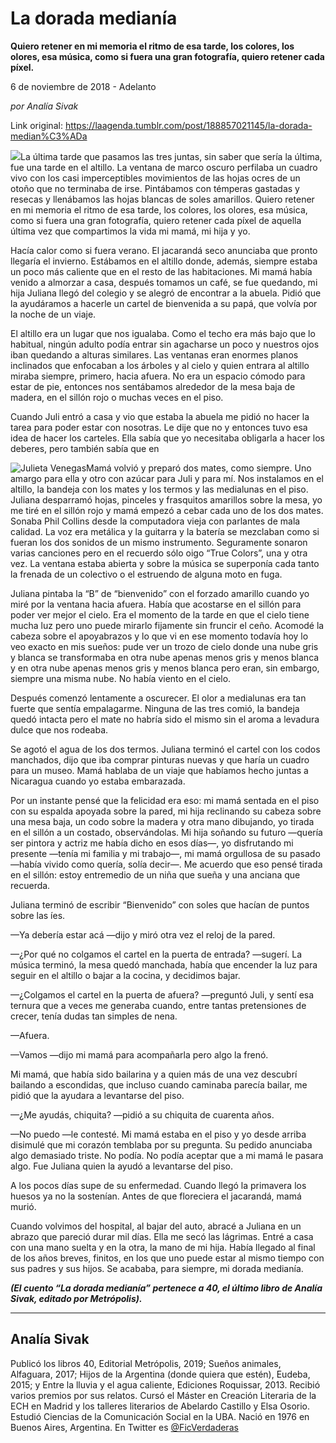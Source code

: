 # La dorada medianía

**Quiero retener en mi memoria el ritmo de esa tarde, los colores, los olores, esa música, como si fuera una gran fotografía, quiero retener cada píxel.**

6 de noviembre de 2018 - Adelanto

_por Analía Sivak_

Link original: https://laagenda.tumblr.com/post/188857021145/la-dorada-median%C3%ADa

![](https://64.media.tumblr.com/48880f180046a93c08be25eeb42803ae/f4d3b8604a5e275c-07/s500x750/5c5cf7121ad729e5d81bd1888578c4151b8faea8.png)La última tarde que pasamos las tres juntas, sin saber que sería la última, fue una tarde en el altillo. La ventana de marco oscuro perfilaba un cuadro vivo con los casi imperceptibles movimientos de las hojas ocres de un otoño que no terminaba de irse. Pintábamos con témperas gastadas y resecas y llenábamos las hojas blancas de soles amarillos. Quiero retener en mi memoria el ritmo de esa tarde, los colores, los olores, esa música, como si fuera una gran fotografía, quiero retener cada píxel de aquella última vez que compartimos la vida mi mamá, mi hija y yo.


Hacía calor como si fuera verano. El jacarandá seco anunciaba que pronto llegaría el invierno. Estábamos en el altillo donde, además, siempre estaba un poco más caliente que en el resto de las habitaciones. Mi mamá había venido a almorzar a casa, después tomamos un café, se fue quedando, mi hija Juliana llegó del colegio y se alegró de encontrar a la abuela. Pidió que la ayudáramos a hacerle un cartel de bienvenida a su papá, que volvía por la noche de un viaje. 


El altillo era un lugar que nos igualaba. Como el techo era más bajo que lo habitual, ningún adulto podía entrar sin agacharse un poco y nuestros ojos iban quedando a alturas similares. Las ventanas eran enormes planos inclinados que enfocaban a los árboles y al cielo y quien entrara al altillo miraba siempre, primero, hacia afuera. No era un espacio cómodo para estar de pie, entonces nos sentábamos alrededor de la mesa baja de madera, en el sillón rojo o muchas veces en el piso. 


Cuando Juli entró a casa y vio que estaba la abuela me pidió no hacer la tarea para poder estar con nosotras. Le dije que no y entonces tuvo esa idea de hacer los carteles. Ella sabía que yo necesitaba obligarla a hacer los deberes, pero también sabía que en 

![Julieta Venegas](https://64.media.tumblr.com/e3888a5a65e016c7669d62b176a27d4c/f4d3b8604a5e275c-b7/s250x400/22424021cfce5cd499b66fedf16be4f7dca878d4.jpg)Mamá volvió y preparó dos mates, como siempre. Uno amargo para ella y otro con azúcar para Juli y para mí. Nos instalamos en el altillo, la bandeja con los mates y los termos y las medialunas en el piso. Juliana desparramó hojas, pinceles y frasquitos amarillos sobre la mesa, yo me tiré en el sillón rojo y mamá empezó a cebar cada uno de los dos mates. Sonaba Phil Collins desde la computadora vieja con parlantes de mala calidad. La voz era metálica y la guitarra y la batería se mezclaban como si fueran los dos sonidos de un mismo instrumento. Seguramente sonaron varias canciones pero en el recuerdo sólo oigo “True Colors”, una y otra vez. La ventana estaba abierta y sobre la música se superponía cada tanto la frenada de un colectivo o el estruendo de alguna moto en fuga. 


Juliana pintaba la “B” de “bienvenido” con el forzado amarillo cuando yo miré por la ventana hacia afuera. Había que acostarse en el sillón para poder ver mejor el cielo. Era el momento de la tarde en que el cielo tiene mucha luz pero uno puede mirarlo fijamente sin fruncir el ceño. Acomodé la cabeza sobre el apoyabrazos y lo que vi en ese momento todavía hoy lo veo exacto en mis sueños: pude ver un trozo de cielo donde una nube gris y blanca se transformaba en otra nube apenas menos gris y menos blanca y en otra nube apenas menos gris y menos blanca pero eran, sin embargo, siempre una misma nube. No había viento en el cielo.


Después comenzó lentamente a oscurecer. El olor a medialunas era tan fuerte que sentía empalagarme. Ninguna de las tres comió, la bandeja quedó intacta pero el mate no habría sido el mismo sin el aroma a levadura dulce que nos rodeaba.


Se agotó el agua de los dos termos. Juliana terminó el cartel con los codos manchados, dijo que iba comprar pinturas nuevas y que haría un cuadro para un museo. Mamá hablaba de un viaje que habíamos hecho juntas a Nicaragua cuando yo estaba embarazada.


Por un instante pensé que la felicidad era eso: mi mamá sentada en el piso con su espalda apoyada sobre la pared, mi hija reclinando su cabeza sobre una mesa baja, un codo sobre la madera y otra mano dibujando, yo tirada en el sillón a un costado, observándolas. Mi hija soñando su futuro —quería ser pintora y actriz me había dicho en esos días—, yo disfrutando mi presente —tenía mi familia y mi trabajo—, mi mamá orgullosa de su pasado —había vivido como quería, solía decir—. Me acuerdo que eso pensé tirada en el sillón: estoy entremedio de un niña que sueña y una anciana que recuerda. 


Juliana terminó de escribir “Bienvenido” con soles que hacían de puntos sobre las íes.


—Ya debería estar acá —dijo y miró otra vez el reloj de la pared.  

—¿Por qué no colgamos el cartel en la puerta de entrada? —sugerí. La música terminó, la mesa quedó manchada, había que encender la luz para seguir en el altillo o bajar a la cocina, y decidimos bajar.  

—¿Colgamos el cartel en la puerta de afuera? —preguntó Juli, y sentí esa ternura que a veces me generaba cuando, entre tantas pretensiones de crecer, tenía dudas tan simples de nena.  

—Afuera.  

—Vamos —dijo mi mamá para acompañarla pero algo la frenó.

Mi mamá, que había sido bailarina y a quien más de una vez descubrí bailando a escondidas, que incluso cuando caminaba parecía bailar, me pidió que la ayudara a levantarse del piso.

—¿Me ayudás, chiquita? —pidió a su chiquita de cuarenta años.  

—No puedo —le contesté. Mi mamá estaba en el piso y yo desde arriba disimulé que mi corazón temblaba por su pregunta. Su pedido anunciaba algo demasiado triste. No podía. No podía aceptar que a mi mamá le pasara algo. Fue Juliana quien la ayudó a levantarse del piso.

A los pocos días supe de su enfermedad. Cuando llegó la primavera los huesos ya no la sostenían. Antes de que floreciera el jacarandá, mamá murió.


Cuando volvimos del hospital, al bajar del auto, abracé a Juliana en un abrazo que pareció durar mil días. Ella me secó las lágrimas. Entré a casa con una mano suelta y en la otra, la mano de mi hija. Había llegado al final de los años breves, finitos, en los que uno puede estar al mismo tiempo con sus padres y sus hijos. Se acababa, para siempre, mi dorada medianía.


  


***(El cuento “La dorada medianía” pertenece a *40*, el último libro de Analía Sivak, editado por Metrópolis).***



---

Analía Sivak
------------

Publicó los libros 40, Editorial Metrópolis, 2019; Sueños animales, Alfaguara, 2017; Hijos de la Argentina (donde quiera que estén), Eudeba, 2015; y Entre la lluvia y el agua caliente, Ediciones Roquissar, 2013. Recibió varios premios por sus relatos. Cursó el Máster en Creación Literaria de la ECH en Madrid y los talleres literarios de Abelardo Castillo y Elsa Osorio. Estudió Ciencias de la Comunicación Social en la UBA. Nació en 1976 en Buenos Aires, Argentina. En Twitter es [@FicVerdaderas](https://twitter.com/FicVerdaderas%20) 

